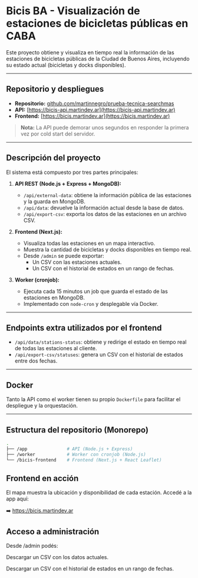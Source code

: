 # Bicis BA - Visualización de estaciones de bicicletas públicas en CABA

Este proyecto obtiene y visualiza en tiempo real la información de las estaciones de bicicletas públicas de la Ciudad de Buenos Aires, incluyendo su estado actual (bicicletas y docks disponibles).

---

## Repositorio y despliegues

- **Repositorio:** [github.com/martinnegro/prueba-tecnica-searchmas](https://github.com/martinnegro/prueba-tecnica-searchmas/)
- **API:** [https://bicis-api.martindev.ar](https://bicis-api.martindev.ar)
- **Frontend:** [https://bicis.martindev.ar](https://bicis.martindev.ar)

> **Nota:** La API puede demorar unos segundos en responder la primera vez por cold start del servidor.

---

## Descripción del proyecto

El sistema está compuesto por tres partes principales:

1. **API REST (Node.js + Express + MongoDB):**
   - `/api/external-data`: obtiene la información pública de las estaciones y la guarda en MongoDB.
   - `/api/data`: devuelve la información actual desde la base de datos.
   - `/api/export-csv`: exporta los datos de las estaciones en un archivo CSV.

2. **Frontend (Next.js):**
   - Visualiza todas las estaciones en un mapa interactivo.
   - Muestra la cantidad de bicicletas y docks disponibles en tiempo real.
   - Desde `/admin` se puede exportar:
     - Un CSV con las estaciones actuales.
     - Un CSV con el historial de estados en un rango de fechas.

3. **Worker (cronjob):**
   - Ejecuta cada 15 minutos un job que guarda el estado de las estaciones en MongoDB.
   - Implementado con `node-cron` y desplegable vía Docker.

---

## Endpoints extra utilizados por el frontend

- `/api/data/stations-status`: obtiene y redirige el estado en tiempo real de todas las estaciones al cliente.
- `/api/export-csv/statuses`: genera un CSV con el historial de estados entre dos fechas.

---

## Docker

Tanto la API como el worker tienen su propio `Dockerfile` para facilitar el despliegue y la orquestación.

---

## Estructura del repositorio (Monorepo)

```bash
.
├── /app               # API (Node.js + Express)
├── /worker            # Worker con cronjob (Node.js)
└── /bicis-frontend    # Frontend (Next.js + React Leaflet)
```
## Frontend en acción
El mapa muestra la ubicación y disponibilidad de cada estación. Accedé a la app aquí:

➡️ https://bicis.martindev.ar

## Acceso a administración
Desde /admin podés:

Descargar un CSV con los datos actuales.

Descargar un CSV con el historial de estados en un rango de fechas.